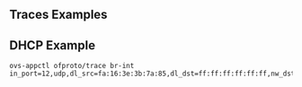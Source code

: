 ## Traces Examples

## DHCP Example

```
ovs-appctl ofproto/trace br-int in_port=12,udp,dl_src=fa:16:3e:3b:7a:85,dl_dst=ff:ff:ff:ff:ff:ff,nw_dst=255.255.255.255,udp_dst=67,udp_src=68
```
